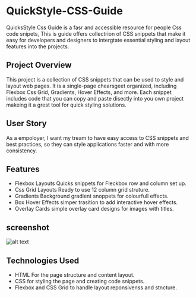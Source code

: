 # QuickStyle-CSS-Guide

QuicksStyle Css Guide is a fasr and accessible resource for people Css code snipets, This is guide offers collectrion of CSS snippets that make it easy for developers and designers to intergtate essential styling and layout features into the projects.

## Project Overview 

This project is a collection of CSS snippets that can be used to style and layout web pages. It is a single-page chearsgeet organized, including Flexbox  Css Grid, Gradients, Hover Effects, and more. Each snippet includes code that you can copy and paste disectly into you own project makeing it a grest tool for quick styling solutions.


## User Story
As a empoloyer, I want my tream to have easy access to CSS snippets and best practices, so they can style applications faster and with more consistency.

## Features 

- Flexbox Layouts Quicks snippets for Fleckbox row and column set up.
- Css Grid Layouts Ready to use 12 column grid struture.
- Gradients Background gradient snoppets for colourfull effects.
- Box Hover Effects simper trasition to add interactive hover effects.
- Overlay Cards simple overlay card designs for images with titles.

## screenshot
![alt text](image.png)

## Technologies Used 
- HTML For the page structure and content layout.
- CSS for styling the page and creating code snippets.
- Flexbox and CSS Grid to handle layout reponsivenss and stncture.